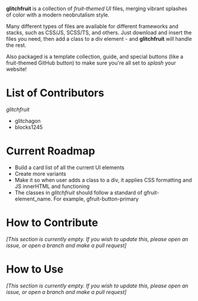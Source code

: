 **glitchfruit** is a collection of *fruit-themed UI* files, merging vibrant splashes of color with a modern neobrutalism style.

Many different types of files are available for different frameworks and stacks, such as CSS/JS, SCSS/TS, and others. Just download and insert the files you need, then add a class to a div element - and **glitchfruit** will handle the rest. 

Also packaged is a template collection, guide, and special buttons (like a fruit-themed GitHub button) to make sure you're all set to *splash* your website!

# List of Contributors

*glitchfruit*
- glitchagon
- blocks1245

# Current Roadmap

- Build a card list of all the current UI elements
- Create more variants
- Make it so when user adds a class to a div, it applies CSS formatting and JS innerHTML and functioning
- The classes in _glitchfruit_ should follow a standard of gfruit-element_name. For example, gfruit-button-primary


# How to Contribute
*[This section is currently empty. If you wish to update this, please open an issue, or open a branch and make a pull request]*

# How to Use
*[This section is currently empty. If you wish to update this, please open an issue, or open a branch and make a pull request]*
